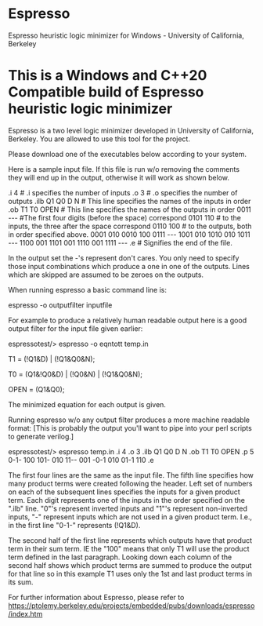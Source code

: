 # Espresso
Espresso heuristic logic minimizer for Windows - University of California, Berkeley

# This is a Windows and C++20 Compatible build of Espresso heuristic logic minimizer

Espresso is a two level logic minimizer developed in University of California, Berkeley. You are allowed to use this tool for the project.

Please download one of the executables below according to your system.

Here is a sample input file. If this file is run w/o removing the comments they will end up in the output, otherwise it will work as shown below.

.i 4        # .i specifies the number of inputs
.o 3       # .o specifies the number of outputs
.ilb Q1 Q0 D N      # This line specifies the names of the inputs in order
.ob T1 T0 OPEN   # This line specifies the names of the outputs in order
0011 ---      #The first four digits (before the space) correspond
0101 110    # to the inputs, the three after the space correspond
0110 100    # to the outputs, both in order specified above.
0001 010
0010 100
0111 ---
1001 010
1010 010
1011 ---
1100 001
1101 001
1110 001
1111 ---
.e       # Signifies the end of the file.

In the output set the -'s represent don't cares. You only need to specify those input combinations which produce a one in one of the outputs. Lines which are skipped are assumed to be zeroes on the outputs.

When running espresso a basic command line is:

espresso -o outputfilter inputfile

For example to produce a relatively human readable output here is a good output filter for the input file given earlier:

espressotest/> espresso -o eqntott temp.in

T1 = (!Q1&D) | (!Q1&Q0&N);

T0 = (Q1&!Q0&D) | (!Q0&N) | (!Q1&Q0&N);

OPEN = (Q1&Q0);

The minimized equation for each output is given.

Running espresso w/o any output filter produces a more machine readable format: [This is probably the output you'll want to pipe into your perl scripts to generate verilog.]

espressotest/> espresso temp.in
.i 4
.o 3
.ilb Q1 Q0 D N
.ob T1 T0 OPEN
.p 5
0-1- 100
101- 010
11-- 001
-0-1 010
01-1 110
.e

The first four lines are the same as the input file. The fifth line specifies how many product terms were created following the header. Left set of numbers on each of the subsequent lines specifies the inputs for a given product term. Each digit represents one of the inputs in the order specified on the ".ilb" line. "0"'s represent inverted inputs and "1"'s represent non-inverted inputs, "-" represent inputs which are not used in a given product term. I.e., in the first line "0-1-" represents (!Q1&D).

The second half of the first line represents which outputs have that product term in their sum term. IE the "100" means that only T1 will use the product term defined in the last paragraph. Looking down each column of the second half shows which product terms are summed to produce the output for that line so in this example T1 uses only the 1st and last product terms in its sum.

For further information about Espresso, please refer to https://ptolemy.berkeley.edu/projects/embedded/pubs/downloads/espresso/index.htm 
